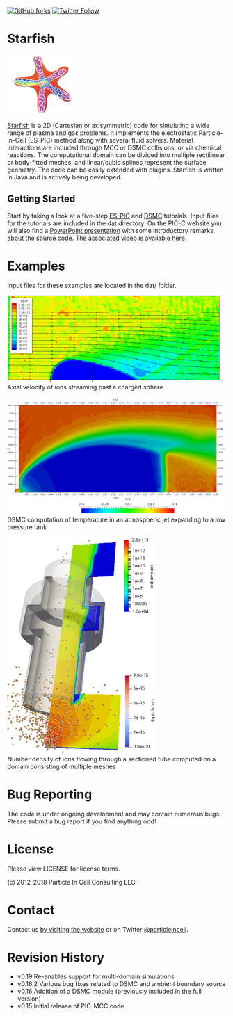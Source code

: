 [![GitHub forks](https://img.shields.io/github/forks/particleincell/Starfish-LE.svg)](https://github.com/particleincell/Starfish-LE/network)
[![Twitter Follow](https://img.shields.io/twitter/follow/espadrine.svg?style=social&label=Follow)](https://twitter.com/particleincell)

# Starfish
![Starfish logo](starfish.png)

[Starfish](https://www.particleincell.com/starfish) is a 2D (Cartesian or axisymmetric) code for simulating a wide range of plasma and gas problems.
It implements the electrostatic Particle-in-Cell (ES-PIC) method along with several fluid solvers. Material interactions are included through
MCC or DSMC collisions, or via chemical reactions. The computational domain can be divided into multiple rectilinear or body-fitted meshes, and linear/cubic
splines represent the surface geometry. The code can be easily extended with plugins. Starfish is written in Java and is actively being developed.

## Getting Started
Start by taking a look at a five-step 
[ES-PIC](https://www.particleincell.com/2012/starfish-tutorial-part1/) and [DSMC](https://www.particleincell.com/2017/starfish-tutorial-dsmc/) tutorials.
Input files for the tutorials are included in the dat directory. On the PIC-C website you will also find
a [PowerPoint presentation](dat/tutorial/starfish-code-overview.pdf) with some introductory remarks about the source code. The associated video is [available here](https://www.youtube.com/watch?v=IDFeT_X-IsU).

# Examples
Input files for these examples are located in the dat/ folder.

![ion velocity](doc/plots/ion-vel.png)  
Axial velocity of ions streaming past a charged sphere

![temperature profile](doc/plots/dsmc-t.png)  
DSMC computation of temperature in an atmospheric jet expanding to a low pressure tank

![ion density](doc/plots/tube.png)  
Number density of ions flowing through a sectioned tube computed on a domain consisting of multiple meshes

# Bug Reporting
The code is under ongoing development and may contain numerous bugs. Please submit a bug report if you find anything odd!

# License
Please view LICENSE for license terms. 

(c) 2012-2018 Particle In Cell Consulting LLC

# Contact
Contact us [by visiting the website](https://www.particleincell.com/contact/) 
or on Twitter [@particleincell](https://twitter.com/particleincell).

# Revision History
- v0.19 Re-enables support for multi-domain simulations
- v0.16.2 Various bug fixes related to DSMC and ambient boundary source
- v0.16 Addition of a DSMC module (previously included in the full version)
- v0.15 Initial release of PIC-MCC code

